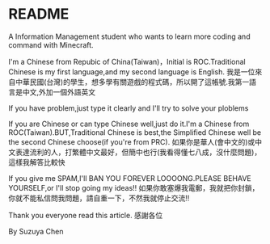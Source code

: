 # README
A Information Management student who wants to learn more coding and command with Minecraft.

I'm a Chinese from Repubic of China(Taiwan)，Initial is ROC.Traditional Chinese is my first language,and my second language is English.
我是一位來自中華民國(台灣)的學生，想多學有關遊戲的程式碼，所以開了這帳號.我第一語言是中文,外加一個外語英文

If you have problem,just type it clearly and I'll try to solve your ploblems

If you are Chinese or  can type Chinese well,just do it.I'm a Chinese from ROC(Taiwan).BUT,Traditional Chinese is best,the Simplified Chinese well be the second Chinese choose(if you're from PRC).
如果你是華人(會中文的)或中文表達流利的人，打繁體中文最好，但簡中也行(我看得懂七八成，沒什麼問題)，這樣我解答比較快

If you give me SPAM,I'll BAN YOU FOREVER LOOOONG.PLEASE BEHAVE YOURSELF,or I'll stop going my ideas!!
如果你敢塞爆我電郵，我就把你封鎖，你就不能私信問我問題，請自重一下，不然我就停止交流!!

Thank you everyone read this article.
感謝各位

By Suzuya Chen
